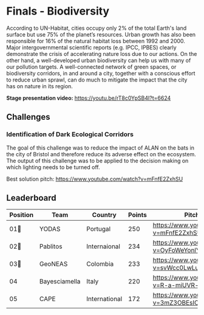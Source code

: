 # Finals - Biodiversity
According to UN-Habitat, cities occupy only 2% of the total Earth's land surface but use 75% of the planet’s resources. Urban growth has also been responsible for 16% of the natural habitat loss between 1992 and 2000. Major intergovernmental scientific reports  (e.g. IPCC, IPBES) clearly demonstrate the crisis of accelerating nature loss due to our actions. On the other hand, a well-developed urban biodiversity can help us with many of our pollution targets. A well-connected network of green spaces, or biodiversity corridors, in and around a city, together with a conscious effort to reduce urban sprawl, can do much to mitigate the impact that the city has on nature in its region.

**Stage presentation video:**
https://youtu.be/rT8c0YpSB4I?t=6624

## Challenges

### Identification of Dark Ecological Corridors
The goal of this challenge was to reduce the impact of ALAN on the bats in the city of Bristol and therefore reduce its adverse effect on the ecosystem. The output of this challenge was to be applied to the decision making on which lighting needs to be turned off.

Best solution pitch: https://www.youtube.com/watch?v=mFnfE2ZxhSU

## Leaderboard

|Position|Team                          |Country       |Points|Pitch Video                                 |
|--------|------------------------------|--------------|------|--------------------------------------------|
|01🥇    |YODAS                         |Portugal      |250   |https://www.youtube.com/watch?v=mFnfE2ZxhSU |
|02🥈    |Pablitos                      |Internaional  |234   |https://www.youtube.com/watch?v=OyFoWeYonlY |
|03🥉    |GeoNEAS                       |Colombia      |233   |https://www.youtube.com/watch?v=svWcc0LwLu4 |
|04      |Bayesciamella                 |Italy         |220   |https://www.youtube.com/watch?v=R-a-miUVR-w |
|05      |CAPE                          |International |172   |https://www.youtube.com/watch?v=3mZ3OBEsIOw |
